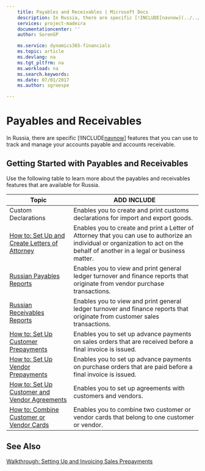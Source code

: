 ```yaml
---
    title: Payables and Receivables | Microsoft Docs
    description: In Russia, there are specific [!INCLUDE[navnow](../../includes/navnow_md.md)] features that you can use to track and manage your accounts payable and accounts receivable.
    services: project-madeira
    documentationcenter: ''
    author: SorenGP

    ms.service: dynamics365-financials
    ms.topic: article
    ms.devlang: na
    ms.tgt_pltfrm: na
    ms.workload: na
    ms.search.keywords:
    ms.date: 07/01/2017
    ms.author: sgroespe

---
```

# Payables and Receivables
In Russia, there are specific [!INCLUDE[navnow](../../includes/navnow_md.md)] features that you can use to track and manage your accounts payable and accounts receivable.  
  
## Getting Started with Payables and Receivables  
 Use the following table to learn more about the payables and receivables features that are available for Russia.  
  
|Topic|ADD INCLUDE<!--[!INCLUDE[bp_tabledescription](../../includes/bp_tabledescription_md.md)]-->|  
|-----------|---------------------------------------|  
|Custom Declarations|Enables you to create and print customs declarations for import and export goods.|  
|[How to: Set Up and Create Letters of Attorney](how-to-set-up-and-create-letters-of-attorney.md)|Enables you to create and print a Letter of Attorney that you can use to authorize an individual or organization to act on the behalf of another in a legal or business matter.|  
|[Russian Payables Reports](russian-payables-reports.md)|Enables you to view and print general ledger turnover and finance reports that originate from vendor purchase transactions.|  
|[Russian Receivables Reports](russian-receivables-reports.md)|Enables you to view and print general ledger turnover and finance reports that originate from customer sales transactions.|  
|[How to: Set Up Customer Prepayments](how-to-set-up-customer-prepayments.md)|Enables you to set up advance payments on sales orders that are received before a final invoice is issued.|  
|[How to: Set Up Vendor Prepayments](how-to-set-up-vendor-prepayments.md)|Enables you to set up advance payments on purchase orders that are paid before a final invoice is issued.|  
|[How to: Set Up Customer and Vendor Agreements](how-to-set-up-customer-and-vendor-agreements.md)|Enables you to set up agreements with customers and vendors.|  
|[How to: Combine Customer or Vendor Cards](how-to-combine-customer-or-vendor-cards.md)|Enables you to combine two customer or vendor cards that belong to one customer or vendor.|  
  
## See Also  
 [Walkthrough: Setting Up and Invoicing Sales Prepayments](../../walkthrough-setting-up-and-invoicing-sales-prepayments.md)
